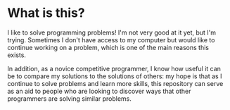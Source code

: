 # What is this?

I like to solve programming problems! I'm not very good at it yet, but I'm trying. Sometimes I don't have access to my computer but would like to continue working on a problem, which is one of the main reasons this exists. 

In addition, as a novice competitive programmer, I know how useful it can be to compare my solutions to the solutions of others: my hope is that as I continue to solve problems and learn more skills, this repository can serve as an aid to people who are looking to discover ways that other programmers are solving similar problems.